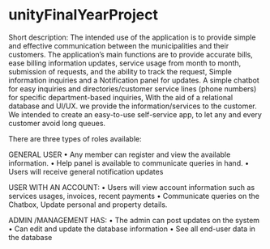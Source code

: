 # unityFinalYearProject

Short description: 
The intended use of the application is to provide simple and effective communication between the municipalities and their customers. The application’s main functions are to provide accurate bills, ease billing information updates, service usage from month to month, submission of requests, and the ability to track the request, Simple information inquiries and a Notification panel for updates. A simple chatbot for easy inquiries and directories/customer service lines (phone numbers) for specific department-based inquiries, With the aid of a relational database and UI/UX. we provide the information/services to the customer.  We intended to create an easy-to-use self-service app, to let any and every customer avoid long queues.

There are three types of roles available: 

GENERAL USER
•	Any member can register and view the available information. 
•	Help panel is available to communicate queries in hand.
•	Users will receive general notification updates 

USER WITH AN ACCOUNT:
•	Users will view account information such as services usages, invoices, recent payments 
•	Communicate queries on the Chatbox, Update personal and property details. 

ADMIN /MANAGEMENT HAS:
•	The admin can post updates on the system 
•	Can edit and update the database information 
•	See all end-user data in the database
